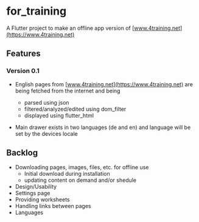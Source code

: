 # for_training

A Flutter project to make an offline app version of [www.4training.net](https://www.4training.net)

## Features

### Version 0.1

- English pages from [www.4training.net](https://www.4training.net) are being fetched from the
  internet and being
  - parsed using json
  - filtered/analyzed/edited using dom_filter
  - displayed using flutter_html

- Main drawer exists in two languages (de and en) and language will be set by the devices locale

## Backlog

- Downloading pages, images, files, etc. for offline use
  - Initial download during installation
  - updating content on demand and/or shedule
- Design/Usability
- Settings page
- Providing worksheets
- Handling links between pages
- Languages
    


